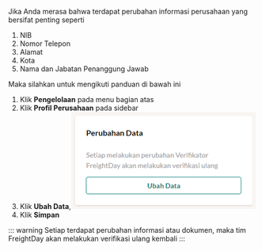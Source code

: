 Jika Anda merasa bahwa terdapat perubahan informasi perusahaan yang bersifat penting seperti
1. NIB
2. Nomor Telepon
3. Alamat
4. Kota
5. Nama dan Jabatan Penanggung Jawab

Maka silahkan untuk mengikuti panduan di bawah ini
1. Klik **Pengelolaan** pada menu bagian atas
2. Klik **Profil Perusahaan** pada sidebar
3. Klik **Ubah Data**,![](%20.png)
4. Klik **Simpan**

::: warning
Setiap terdapat perubahan informasi atau dokumen, maka tim FreightDay akan melakukan verifikasi ulang kembali
:::